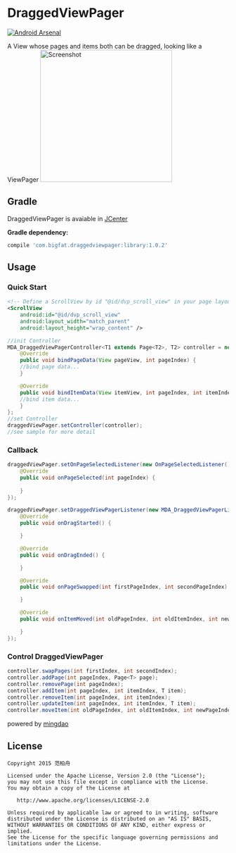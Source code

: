 # DraggedViewPager
[![Android Arsenal](https://img.shields.io/badge/Android%20Arsenal-DraggedViewPager-green.svg?style=flat)](https://android-arsenal.com/details/1/2164)

A View whose pages and items both can be dragged, looking like a ViewPager
<img src="https://github.com/yueban/DraggedViewPager/raw/master/DraggedViewPager.gif" width="300" alt="Screenshot"/>

## Gradle
DraggedViewPager is avaiable in [JCenter](https://bintray.com/bintray/jcenter?filterByPkgName=DraggedViewPager)

**Gradle dependency:**
```gradle
compile 'com.bigfat.draggedviewpager:library:1.0.2'
```

## Usage
###  Quick Start
```xml
<!-- Define a ScrollView by id "@id/dvp_scroll_view" in your page layout -->
<ScrollView
    android:id="@id/dvp_scroll_view"
    android:layout_width="match_parent"
    android:layout_height="wrap_content" />
```

``` java
//init Controller
MDA_DraggedViewPagerController<T1 extends Page<T2>, T2> controller = new MDA_DraggedViewPagerController<>(List<T1> data,int pageLayoutRes, int itemLayoutRes) {
    @Override
    public void bindPageData(View pageView, int pageIndex) {
    //bind page data...
    }

    @Override
    public void bindItemData(View itemView, int pageIndex, int itemIndex) {
    //bind item data...
    }
};
//set Controller
draggedViewPager.setController(controller);
//see sample for more detail
```

### Callback
``` java
draggedViewPager.setOnPageSelectedListener(new OnPageSelectedListener() {
    @Override
    public void onPageSelected(int pageIndex) {
        
    }
});

draggedViewPager.setDraggedViewPagerListener(new MDA_DraggedViewPagerListener() {
    @Override
    public void onDragStarted() {

    }

    @Override
    public void onDragEnded() {

    }

    @Override
    public void onPageSwapped(int firstPageIndex, int secondPageIndex) {

    }

    @Override
    public void onItemMoved(int oldPageIndex, int oldItemIndex, int newPageIndex, int newItemIndex) {

    }
});
```

### Control DraggedViewPager
``` java
controller.swapPages(int firstIndex, int secondIndex);
controller.addPage(int pageIndex, Page<T> page);
controller.removePage(int pageIndex);
controller.addItem(int pageIndex, int itemIndex, T item);
controller.removeItem(int pageIndex, int itemIndex);
controller.updateItem(int pageIndex, int itemIndex, T item);
controller.moveItem(int oldPageIndex, int oldItemIndex, int newPageIndex, int newItemIndex)
```

powered by [mingdao](http://www.mingdao.com/home)

## License

    Copyright 2015 范柏舟

    Licensed under the Apache License, Version 2.0 (the "License");
    you may not use this file except in compliance with the License.
    You may obtain a copy of the License at

       http://www.apache.org/licenses/LICENSE-2.0

    Unless required by applicable law or agreed to in writing, software
    distributed under the License is distributed on an "AS IS" BASIS,
    WITHOUT WARRANTIES OR CONDITIONS OF ANY KIND, either express or implied.
    See the License for the specific language governing permissions and
    limitations under the License.
